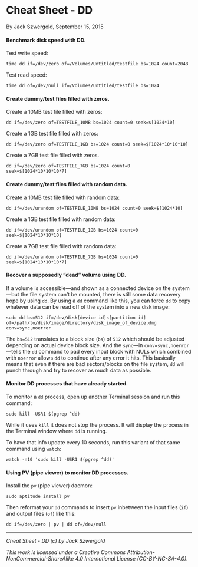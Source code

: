 # Cheat Sheet - DD

By Jack Szwergold, September 15, 2015

#### Benchmark disk speed with DD.

Test write speed:

    time dd if=/dev/zero of=/Volumes/Untitled/testfile bs=1024 count=2048

Test read speed:

    time dd of=/dev/null if=/Volumes/Untitled/testfile bs=1024

#### Create dummy/test files filled with zeros.

Create a 10MB test file filled with zeros:

    dd if=/dev/zero of=TESTFILE_10MB bs=1024 count=0 seek=$[1024*10]

Create a 1GB test file filled with zeros:

    dd if=/dev/zero of=TESTFILE_1GB bs=1024 count=0 seek=$[1024*10*10*10]

Create a 7GB test file filled with zeros.

    dd if=/dev/zero of=TESTFILE_7GB bs=1024 count=0 seek=$[1024*10*10*10*7]

#### Create dummy/test files filled with random data.

Create a 10MB test file filled with random data:

    dd if=/dev/urandom of=TESTFILE_10MB bs=1024 count=0 seek=$[1024*10]

Create a 1GB test file filled with random data:

    dd if=/dev/urandom of=TESTFILE_1GB bs=1024 count=0 seek=$[1024*10*10*10]

Create a 7GB test file filled with random data:

    dd if=/dev/urandom of=TESTFILE_7GB bs=1024 count=0 seek=$[1024*10*10*10*7]

#### Recover a supposedly “dead” volume using DD.

If a volume is accessible—and shown as a connected device on the system—but the file system can’t be mounted, there is still some data recovery hope by using `dd`. By using a `dd` command like this, you can force `dd` to copy whatever data can be read off of the system into a new disk image:

    sudo dd bs=512 if=/dev/disk[device id]s[partition id] of=/path/to/disk/image/directory/disk_image_of_device.dmg conv=sync,noerror

The `bs=512` translates to a block size (`bs`) of `512` which should be adjusted depending on actual device block size. And the `sync`—in `conv=sync,noerror`—tells the `dd` command to pad every input block with NULs which combined with `noerror` allows `dd` to continue after any error it hits. This basically means that even if there are bad sectors/blocks on the file system, `dd` will punch through and try to recover as much data as possible.

#### Monitor DD processes that have already started.

To monitor a `dd` process, open up another Terminal session and run this command:

    sudo kill -USR1 $(pgrep ^dd)

While it uses `kill` it does not stop the process. It will display the process in the Terminal window where `dd` is running.

To have that info update every 10 seconds, run this variant of that same command using `watch`:

    watch -n10 'sudo kill -USR1 $(pgrep ^dd)'

#### Using PV (pipe viewer) to monitor DD processes.

Install the `pv` (pipe viewer) daemon:

    sudo aptitude install pv

Then reformat your `dd` commands to insert `pv` inbetween the input files (`if`) and output files (`of`) like this:

    dd if=/dev/zero | pv | dd of=/dev/null

***

*Cheat Sheet - DD (c) by Jack Szwergold*

*This work is licensed under a Creative Commons Attribution-NonCommercial-ShareAlike 4.0 International License (CC-BY-NC-SA-4.0).*